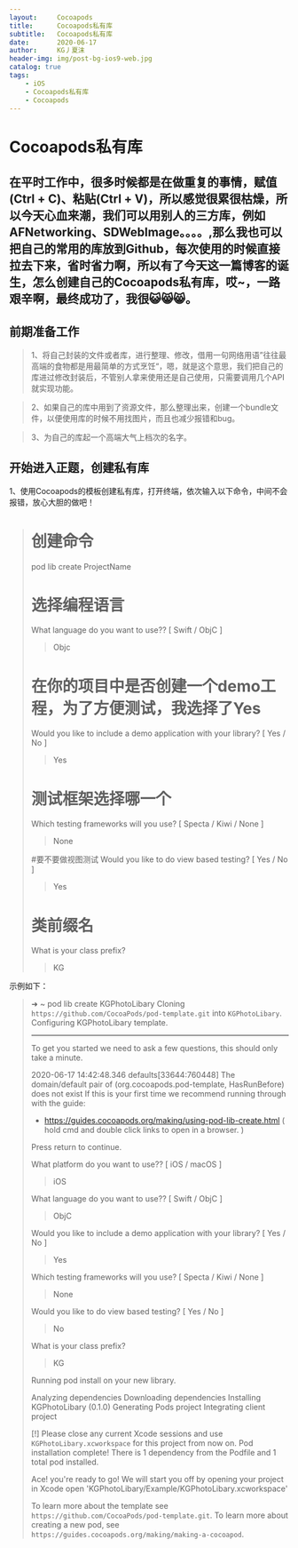 ```yaml
---
layout:     Cocoapods
title:      Cocoapods私有库
subtitle:   Cocoapods私有库
date:       2020-06-17
author:     KG丿夏沫
header-img: img/post-bg-ios9-web.jpg
catalog: true
tags:
    - iOS
    - Cocoapods私有库
    - Cocoapods
---
```


# Cocoapods私有库

## 在平时工作中，很多时候都是在做重复的事情，赋值(Ctrl + C)、粘贴(Ctrl + V)，所以感觉很累很枯燥，所以今天心血来潮，我们可以用别人的三方库，例如AFNetworking、SDWebImage。。。。,那么我也可以把自己的常用的库放到Github，每次使用的时候直接拉去下来，省时省力啊，所以有了今天这一篇博客的诞生，怎么创建自己的Cocoapods私有库，哎~，一路艰辛啊，最终成功了，我很😺😸😸。

## 前期准备工作

> 1、将自己封装的文件或者库，进行整理、修改，借用一句网络用语”往往最高端的食物都是用最简单的方式烹饪“，嗯，就是这个意思，我们把自己的库进过修改封装后，不管别人拿来使用还是自己使用，只需要调用几个API就实现功能。

> 2、如果自己的库中用到了资源文件，那么整理出来，创建一个bundle文件，以便使用库的时候不用找图片，而且也减少报错和bug。

> 3、为自己的库起一个高端大气上档次的名字。

## 开始进入正题，创建私有库

1、使用Cocoapods的模板创建私有库，打开终端，依次输入以下命令，中间不会报错，放心大胆的做吧！

> # 创建命令
> pod lib create ProjectName
> # 选择编程语言
> What language do you want to use?? [ Swift / ObjC ]
> > Objc  
> 
> # 在你的项目中是否创建一个demo工程，为了方便测试，我选择了Yes
> Would you like to include a demo application with your library? [ Yes / No ]
>  > Yes  
> 
> # 测试框架选择哪一个
> Which testing frameworks will you use? [ Specta / Kiwi / None ]
>  > None
> 
> #要不要做视图测试
> Would you like to do view based testing? [ Yes / No ]
>  > Yes
> 
> # 类前缀名
> What is your class prefix?
>  > KG


示例如下：

> ➜  ~ pod lib create KGPhotoLibary
> Cloning `https://github.com/CocoaPods/pod-template.git` into `KGPhotoLibary`.
> Configuring KGPhotoLibary template.
> 
> ------------------------------
> 
> To get you started we need to ask a few questions, this should only take a minute.
> 
> 2020-06-17 14:42:48.346 defaults[33644:760448] 
> The domain/default pair of (org.cocoapods.pod-template, HasRunBefore) does not exist
> If this is your first time we recommend running through with the guide: 
>  - https://guides.cocoapods.org/making/using-pod-lib-create.html
>  ( hold cmd and double click links to open in a browser. )
> 
>  Press return to continue.
> 
> 
> What platform do you want to use?? [ iOS / macOS ]
>  > iOS
> 
> What language do you want to use?? [ Swift / ObjC ]
>  > ObjC
> 
> Would you like to include a demo application with your library? [ Yes / No ]
>  > Yes
> 
> Which testing frameworks will you use? [ Specta / Kiwi / None ]
>  > None
> 
> Would you like to do view based testing? [ Yes / No ]
>  > No
> 
> What is your class prefix?
>  > KG
> 
> Running pod install on your new library.
> 
> Analyzing dependencies
> Downloading dependencies
> Installing KGPhotoLibary (0.1.0)
> Generating Pods project
> Integrating client project
> 
> [!] Please close any current Xcode sessions and use `KGPhotoLibary.xcworkspace` for this project from now on.
> Pod installation complete! There is 1 dependency from the Podfile and 1 total pod installed.
> 
>  Ace! you're ready to go!
>  We will start you off by opening your project in Xcode
>   open 'KGPhotoLibary/Example/KGPhotoLibary.xcworkspace'
> 
> To learn more about the template see `https://github.com/CocoaPods/pod-template.git`.
> To learn more about creating a new pod, see `https://guides.cocoapods.org/making/making-a-cocoapod`.